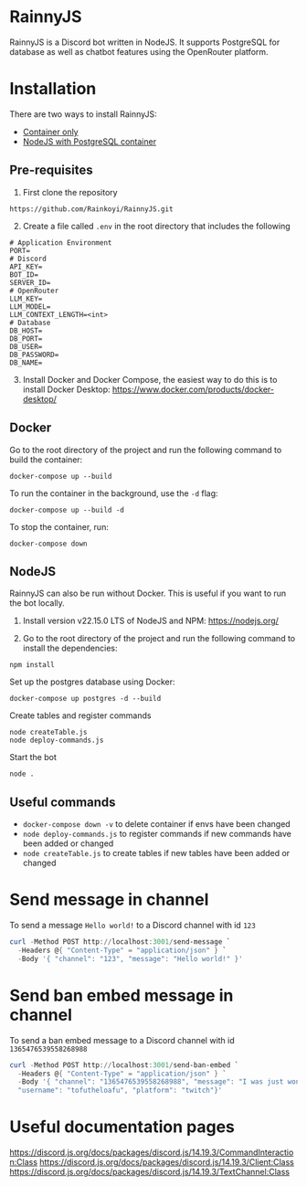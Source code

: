 # RainnyJS

RainnyJS is a Discord bot written in NodeJS. It supports PostgreSQL for database as well as chatbot features using the OpenRouter platform.

# Installation
There are two ways to install RainnyJS: 
- [Container only](#docker)
- [NodeJS with PostgreSQL container](#nodejs)

## Pre-requisites

1. First clone the repository
```
https://github.com/Rainkoyi/RainnyJS.git
```

2. Create a file called `.env` in the root directory that includes the following
```env
# Application Environment
PORT=
# Discord
API_KEY=
BOT_ID=
SERVER_ID=
# OpenRouter
LLM_KEY=
LLM_MODEL=
LLM_CONTEXT_LENGTH=<int>
# Database
DB_HOST=
DB_PORT=
DB_USER=
DB_PASSWORD=
DB_NAME=
```
3. Install Docker and Docker Compose, the easiest way to do this is to install Docker Desktop: https://www.docker.com/products/docker-desktop/

## Docker

Go to the root directory of the project and run the following command to build the container:
```
docker-compose up --build
```
To run the container in the background, use the `-d` flag:
```
docker-compose up --build -d
```
To stop the container, run:
```
docker-compose down
```
## NodeJS
RainnyJS can also be run without Docker. This is useful if you want to run the bot locally.

1. Install version v22.15.0 LTS of NodeJS and NPM: https://nodejs.org/

2. Go to the root directory of the project and run the following command to install the dependencies:
```
npm install
```
Set up the postgres database using Docker:
```
docker-compose up postgres -d --build
```
Create tables and register commands
```
node createTable.js
node deploy-commands.js
```
Start the bot
```
node .
```

## Useful commands

- `docker-compose down -v` to delete container if envs have been changed
- `node deploy-commands.js` to register commands if new commands have been added or changed
- `node createTable.js` to create tables if new tables have been added or changed

# Send message in channel
To send a message `Hello world!` to a Discord channel with id `123`
```powershell
curl -Method POST http://localhost:3001/send-message `
  -Headers @{ "Content-Type" = "application/json" } `
  -Body '{ "channel": "123", "message": "Hello world!" }'
```

# Send ban embed message in channel
To send a ban embed message to a Discord channel with id `1365476539558268988`
```powershell
curl -Method POST http://localhost:3001/send-ban-embed `
  -Headers @{ "Content-Type" = "application/json" } `
  -Body '{ "channel": "1365476539558268988", "message": "I was just wondering how you knew",
  "username": "tofutheloafu", "platform": "twitch"}'
```

# Useful documentation pages
https://discord.js.org/docs/packages/discord.js/14.19.3/CommandInteraction:Class
https://discord.js.org/docs/packages/discord.js/14.19.3/Client:Class
https://discord.js.org/docs/packages/discord.js/14.19.3/TextChannel:Class